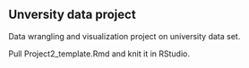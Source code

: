 ## Unversity data project 

Data wrangling and visualization project on university data set.

Pull Project2_template.Rmd and knit it in RStudio.